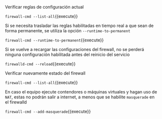 Verificar reglas de configuración actual

`firewall-cmd --list-all`{{execute}}

Si se necesita trasladar las reglas habilitadas en tiempo real a que sean de forma permanente, se utiliza la opción `--runtime-to-permanent`

`firewall-cmd --runtime-to-permanent`{{execute}}

Si se vuelve a recargar las configuraciones del firewall, no se perderá ninguna configuración habilitada antes del reinicio del servicio

`firewalld-cmd --reload`{{execute}}

Verificar nuevamente estado del firewall

`firewall-cmd --list-all`{{execute}}

En caso el equipo ejecute contendores o máquinas virtuales y hagan uso de `NAT`, estas no podrán salir a internet, a menos que se habilite `masquerade` en el firewalld

`firewall-cmd --add-masquerade`{{execute}}
